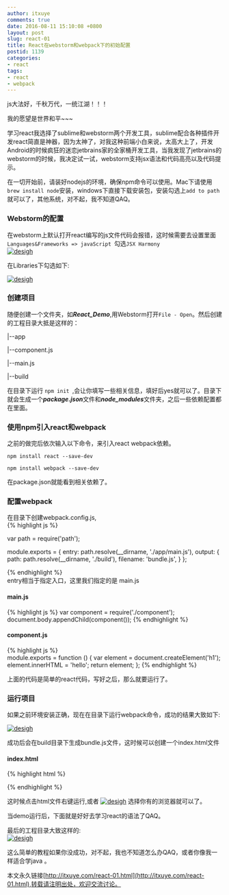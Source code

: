 ```yaml
---
author: itxuye
comments: true
date: 2016-08-11 15:10:08 +0800
layout: post
slug: react-01
title: React在webstorm和webpack下的初始配置
postid: 1139
categories: 
- react
tags:
- react
- webpack
--- 
```

  js大法好，千秋万代，一统江湖！！！    
  
  
  我的愿望是世界和平~~~ 
  

  学习react我选择了sublime和webstorm两个开发工具，sublime配合各种插件开发react简直是神器，因为太神了，对我这种前端小白来说，太高大上了，开发Android的时候疯狂的迷恋jetbrains家的全家桶开发工具，当我发现了jetbrains的webstorm的时候，我决定试一试，webstorm支持jsx语法和代码高亮以及代码提示。
 <!-- more --> 
   
在一切开始前，请装好nodejs的环境，确保npm命令可以使用。Mac下请使用```brew install node```安装，windows下直接下载安装包，安装勾选上```add to path```就可以了，其他系统，对不起，我不知道QAQ。  
  
### Webstorm的配置  
 在webstorm上默认打开react编写的js文件代码会报错，这时候需要去设置里面```Languages&Frameworks => javaScript ```勾选```JSX Harmony```  
  [![desigh](http://obqhn3mio.bkt.clouddn.com/1.png)](http://obqhn3mio.bkt.clouddn.com/1.png)    
    
 在Libraries下勾选如下:
  
[![desigh](http://obqhn3mio.bkt.clouddn.com/2.png)](http://obqhn3mio.bkt.clouddn.com/2.png)  
  
### 创建项目
随便创建一个文件夹，如***React_Demo***,用Webstorm打开```File - Open```。然后创建的工程目录大抵是这样的：  

 |--app     
   
   |--component.js  

   |--main.js  

 |--build     
  
在目录下运行 ```npm init ```,会让你填写一些相关信息，填好后yes就可以了。目录下就会生成一个***package.json***文件和***node_modules***文件夹，之后一些依赖配置都在里面。
  
### 使用npm引入react和webpack    
之前的做完后依次输入以下命令，来引入react webpack依赖。  
  
```npm install react --save-dev```  

```npm install webpack --save-dev```  
  
在package.json就能看到相关依赖了。
  
### 配置webpack  
在目录下创建webpack.config.js,  
{% highlight js %}  

var path = require('path');

module.exports = {
  entry: path.resolve(__dirname, './app/main.js'),
  output: {
    path: path.resolve(__dirname, './build'),
    filename: 'bundle.js',
  }
};

{% endhighlight %}    
entry相当于指定入口，这里我们指定的是 main.js  
  
#### main.js   
{% highlight js %}
var component = require('./component');
document.body.appendChild(component());
{% endhighlight %}   
  
#### component.js  
   
{% highlight js %}   
module.exports = function () {
  var element = document.createElement('h1');
  element.innerHTML = 'hello';
  return element;
};
{% endhighlight %}   
  
上面的代码是简单的react代码，写好之后，那么就要运行了。  
  
### 运行项目  
  
如果之前环境安装正确，现在在目录下运行webpack命令，成功的结果大致如下:   
 
[![desigh](http://obqhn3mio.bkt.clouddn.com/3.png)](http://obqhn3mio.bkt.clouddn.com/3.png)  
  
成功后会在build目录下生成bundle.js文件，这时候可以创建一个index.html文件  
  
#### index.html  
{% highlight html %}  
<!DOCTYPE html>
<html>

<head>
</head>

<body>
  <script src="build/bundle.js">
  </script>
</body>

</html> 
{% endhighlight %}   
  
这时候点击html文件右键运行,或者 
[![desigh](http://obqhn3mio.bkt.clouddn.com/4.png )](http://obqhn3mio.bkt.clouddn.com/4.png ) 选择你有的浏览器就可以了。  
  
当demo运行后，下面就是好好去学习react的语法了QAQ。  
  
最后的工程目录大致这样的:  
[![desigh](http://obqhn3mio.bkt.clouddn.com/5.png )](http://obqhn3mio.bkt.clouddn.com/5.png )  

  
这么简单的教程如果你没成功，对不起，我也不知道怎么办QAQ，或者你像我一样适合学java 。 
  
  
本文永久链接[http://itxuye.com/react-01.html](http://itxuye.com/react-01.html),转载请注明出处，欢迎交流讨论。   

  
  

  

 
  
   
    
  
 
